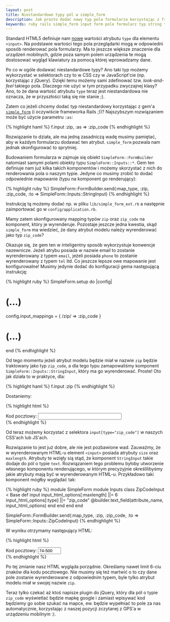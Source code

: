 ```yaml
---
layout: post
title: Niestandardowe typy pól w simple_form
description: Jak prosto dodać nowy typ pola formularza korzystając z frameworka simple_form
keywords: ruby rails simple_form input form pole formularz typ string text zip zip_code input HTML5
---
```

Standard HTML5 definiuje nam [nowe](http://www.w3schools.com/html5/att_input_type.asp) wartości atrybutu
``type`` dla elementu ``<input>``. Na podstawie wartości tego pola przeglądarki mogą w odpowiedni sposób
renderować pola formularzy. Ma to jeszcze większe znaczenie dla urządzeń mobilnych, gdzie poza samym
polem urządzenia te mogą dostosować wygląd klawiatury za pomocą której wprowadzamy dane.

Po co w ogóle dodawać niestandardowe typy? Ano taki typ możemy
wykorzystać w selektorach czy to w CSS czy w JavaScript'cie (np. korzystając z jQuery). Dzięki temu możemy
sami zdefinować tzw. *look-and-feel* takiego pola. Dlaczego nie użyć w tym przypadku zwyczajnej klasy? Ano, to
że dana wartość atrybutu ``type`` teraz jest niestandardowa nie oznacza, że w przyszłości taką się nie stanie ;).

Zatem co jeżeli chcemy dodać typ niestandardowy korzystając z gem'a [``simple_form``](https://github.com/plataformatec/simple_form)
(i oczywiście frameworka Rails ;))? Najszybszym rozwiązaniem może być użycie parametru ``:as``:

{% highlight haml %}
f.input :zip, :as => :zip_code
{% endhighlight %}

Rozwiązanie to działa, ale ma jedną zasadniczą wadę musimy pamiętać, aby w każdym formularzu dodawać ten
atrybut. ``simple_form`` pozwala nam jednak skonfigurować to sprytniej.

Budowaniem formularza w zajmuje się obiekt ``SimpleForm::FormBuilder`` natomiast samymi polami obiekty
typu ``SimpleForm::Inputs::*``. Gem ten definiuje nam już kilka takich komponentów i możemy skorzystać z nich
do renderowania pola o naszym typie. Jedyne co musimy zrobić to dodać odpowiednie mapowanie (typu na komponent
go renderujący):

{% highlight ruby %}
SimpleForm::FormBuilder.send(:map_type, :zip, :zip_code, :to => SimpleForm::Inputs::StringInput)
{% endhighlight %}

Instrukcję tą możemy dodać np. w pliku ``lib/simple_form_ext.rb`` a następnie zaimportować go w ``config/application.rb``.

Mamy zatem skonfigurowany mapping typów ``zip`` oraz ``zip_code`` na komponent, który je wyrenderuje. Pozostaje
jeszcze jedna kwestia, skąd ``simple_form`` ma wiedzieć, że dany atrybut modelu należy wyrenderować jako typ ``zip_code``?

Okazuje się, że gem ten w inteligentny sposób wykorzystuje konwencje nazewnicze. Jeżeli atrybu posiada w nazwie
email to zostanie wyrenderowany z typem ``email``, jeżeli posiada ``phone`` to zostanie wyrenderowany z typem ``tel``
itd. Co jeszcze lepsze owe mapowanie jest konfigurowalne! Musimy jedynie dodać do konfiguracji gema następującą instrukcję:

{% highlight ruby %}
SimpleForm.setup do |config|
  # (...)
  config.input_mappings = { /zip/ => :zip_code }
  # (...)
end
{% endhighlight %}

Od tego momentu jeżeli atrybut modelu będzie miał w nazwie ``zip`` będzie traktowany jako typ ``zip_code``, a dla tego
typu zamapowaliśmy komponent ``SimpleForm::Inputs::StringInput``, który ma go wyrenderować. Proste! Oto jak działa to
w praktyce, dla:

{% highlight haml %}
f.input :zip
{% endhighlight %}

Dostaniemy:

{% highlight html %}
<div class="input string zip_code optional">
  <label for="address_zip" class="zip_code optional"> Kod pocztowy:</label>
  <input type="zip_code" size="30" name="address[zip]" maxlength="255" id="address_zip" class="string zip_code optional">
</div>
{% endhighlight %}

Od teraz możemy korzystać z selektora ``input[type="zip_code"]`` w naszych CSS'ach lub JS'ach.

Rozwiązanie to jest już dobre, ale nie jest pozbawione wad. Zauważmy, że w wyrenderowanym HTML-u element ``<input>`` posiada
atrybuty ``size`` oraz ``maxlength``. Atrybuty te wzięły sią stąd, że komponent ``StringInput`` takie dodaje do pól o typie
``text``. Rozwiązaniem tego problemu byłoby utworzenie własnego komponentu renderującego, w którym precyzyjnie określilibyśmy
jakie atrybuty mają być w wyrenderowanym HTML-u. Przykładowo taki komponent mógłby wyglądać tak:

{% highlight ruby %}
module SimpleForm
  module Inputs
    class ZipCodeInput < Base
      def input
        input_html_options[:maxlength] ||= 6
        input_html_options[:type] ||= "zip_code"
        @builder.text_field(attribute_name, input_html_options)
      end
    end
  end
end

SimpleForm::FormBuilder.send(:map_type, :zip, :zip_code, :to => SimpleForm::Inputs::ZipCodeInput)
{% endhighlight %}

W wyniku otrzymamy następujący HTML:

{% highlight html %}
<div class="input zip_code optional">
  <label for="address_zip" class="zip_code optional"> Kod pocztowy:</label>
  <input type="zip_code" value="74-500" size="6" name="address[zip]" maxlength="6" id="address_zip" class="zip_code optional">
</div>
{% endhighlight %}

Po tej zmianie nasz HTML wygląda porządnie. Określamy nawet limit 6-ciu znaków dla kodu pocztowego. Nie musimy się też martwić o to
czy dane pole zostanie wyrenderowane z odpowiednim typem, byle tylko atrybut modelu miał w swojej nazwie ``zip``.

Teraz tylko czekać aż ktoś napisze plugin do jQuery, który dla pól o typie ``zip_code`` wyświetlać będzie mapkę google i zamiast wpisywać kod będziemy
go sobie szukać na mapce, ew. będzie wypełniać to pole za nas automatycznie, korzystając z naszej pozycji zczytanej z GPS'a
w urządzeniu mobilnym :).
